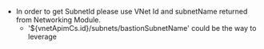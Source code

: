 + In order to get SubnetId please use VNet Id and subnetName returned from Networking Module.
    - '${vnetApimCs.id}/subnets/bastionSubnetName' could be the way to leverage